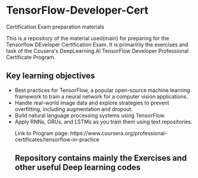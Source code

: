 # TensorFlow-Developer-Cert
Certification Exam preparation materials

<p>  This is a repository of the material used(main) for preparing for the Tensorflow DEveloper Certification Exam. It is primaririly the exercises and task of the Cousera's DeepLearning.AI TensorFlow Developer Professional Certificate Program.</p>


<h2> Key learning objectives </h2>

<ul>
<li> Best practices for TensorFlow, a popular open-source machine learning framework to train a neural network for a computer vision applications.</li>

<li> Handle real-world image data and explore strategies to prevent overfitting, including augmentation and dropout.</li>

<li> Build natural language processing systems using TensorFlow.</li>

<li> Apply RNNs, GRUs, and LSTMs as you train them using text repositories. </li>

<p> Link to Program page: https://www.coursera.org/professional-certificates/tensorflow-in-practice  </p>

<h2> Repository contains mainly the Exercises and other useful Deep learning codes </h2>

